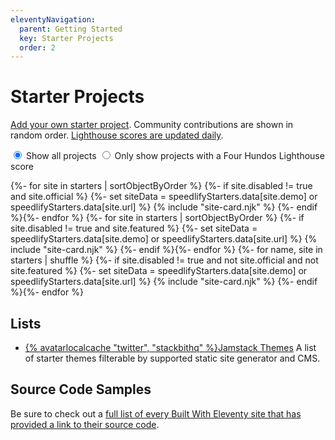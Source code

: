 ```yaml
---
eleventyNavigation:
  parent: Getting Started
  key: Starter Projects
  order: 2
---
```


# Starter Projects

[Add your own starter project](https://github.com/11ty/11ty-website/tree/master/src/_data/starters). Community contributions are shown in random order. [Lighthouse scores are updated daily](https://eleventy-starters--speedlify.netlify.app/eleventy-starters/).

<filter-container oninit>
<form>
  <label>
    <input type="radio" name="projectfilter" value="" data-filter-key="tags" checked>
    Show all projects
  </label>
  <label>
    <input type="radio" name="projectfilter" value="perfectlh" data-filter-key="tags">
    Only show projects with a Four Hundos Lighthouse score
  </label>
</form>
<div class="sites-vert sites-vert--lg">
  <div class="lo-grid" style="--fl-gap-v: 5em;">
{%- for site in starters | sortObjectByOrder %}
{%- if site.disabled != true and site.official %}
{%- set siteData = speedlifyStarters.data[site.demo] or speedlifyStarters.data[site.url] %}
  {% include "site-card.njk" %}
{%- endif %}{%- endfor %}
{%- for site in starters | sortObjectByOrder %}
{%- if site.disabled != true and site.featured %}
{%- set siteData = speedlifyStarters.data[site.demo] or speedlifyStarters.data[site.url] %}
  {% include "site-card.njk" %}
{%- endif %}{%- endfor %}
{%- for name, site in starters | shuffle %}
{%- if site.disabled != true and not site.official and not site.featured %}
{%- set siteData = speedlifyStarters.data[site.demo] or speedlifyStarters.data[site.url] %}
  {% include "site-card.njk" %}
{%- endif %}{%- endfor %}
  </div>
</div>
</filter-container>

## Lists

- [{% avatarlocalcache "twitter", "stackbithq" %}Jamstack Themes](https://jamstackthemes.dev/ssg/eleventy/) A list of starter themes filterable by supported static site generator and CMS.

## Source Code Samples

Be sure to check out a [full list of every Built With Eleventy site that has provided a link to their source code](/docs/samples/).
